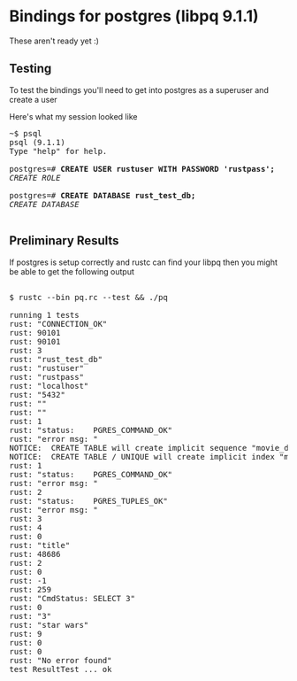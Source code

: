 Bindings for postgres (libpq 9.1.1)
=============
These aren't ready yet :)


Testing
-------

To test the bindings you'll need to get into postgres as a superuser and create a user 

Here's what my session looked like

<pre>
~$ psql
psql (9.1.1)
Type "help" for help.

postgres=# <b>CREATE USER rustuser WITH PASSWORD 'rustpass';</b>
<i>CREATE ROLE</i>

postgres=# <b>CREATE DATABASE rust_test_db;</b>
<i>CREATE DATABASE</i>

</pre>


Preliminary Results
-------------------

If postgres is setup correctly and rustc can find your libpq then you might be 
able to get the following output

<pre>

$ rustc --bin pq.rc --test && ./pq

running 1 tests
rust: "CONNECTION_OK"
rust: 90101
rust: 90101
rust: 3
rust: "rust_test_db"
rust: "rustuser"
rust: "rustpass"
rust: "localhost"
rust: "5432"
rust: ""
rust: ""
rust: 1
rust: "status:    PGRES_COMMAND_OK"
rust: "error msg: "
NOTICE:  CREATE TABLE will create implicit sequence "movie_did_seq" for serial column "movie.did"
NOTICE:  CREATE TABLE / UNIQUE will create implicit index "movie_did_key" for table "movie"
rust: 1
rust: "status:    PGRES_COMMAND_OK"
rust: "error msg: "
rust: 2
rust: "status:    PGRES_TUPLES_OK"
rust: "error msg: "
rust: 3
rust: 4
rust: 0
rust: "title"
rust: 48686
rust: 2
rust: 0
rust: -1
rust: 259
rust: "CmdStatus: SELECT 3"
rust: 0
rust: "3"
rust: "star wars"
rust: 9
rust: 0
rust: 0
rust: "No error found"
test ResultTest ... ok
</pre>